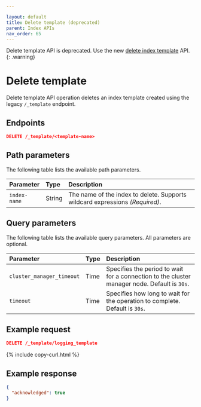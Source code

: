 ```yaml
---

layout: default
title: Delete template (deprecated)
parent: Index APIs
nav_order: 65
---
```


Delete template API is deprecated. Use the new [delete index template]({{site.url}}{{site.baseurl}}/api-reference/index-apis/delete-index-template/) API.
{: .warning}

# Delete template

Delete template API operation deletes an index template created using the legacy `/_template` endpoint.


## Endpoints

```json
DELETE /_template/<template-name>
```

## Path parameters

The following table lists the available path parameters.

| Parameter    | Type   | Description                                                 |
| :----------- | :----- | :---------------------------------------------------------- |
| `index-name` | String | The name of the index to delete. Supports wildcard expressions _(Required)_. |

## Query parameters

The following table lists the available query parameters. All parameters are optional.

| Parameter       | Type | Description                                                                                  |
| :-------------- | :--- | :------------------------------------------------------------------------------------------- |
| `cluster_manager_timeout` | Time | Specifies the period to wait for a connection to the cluster manager node. Default is `30s`. |
| `timeout`                 | Time    | Specifies how long to wait for the operation to complete. Default is `30s`. |

## Example request

```json
DELETE /_template/logging_template
```
{% include copy-curl.html %}

## Example response

```json
{
  "acknowledged": true
}
```

